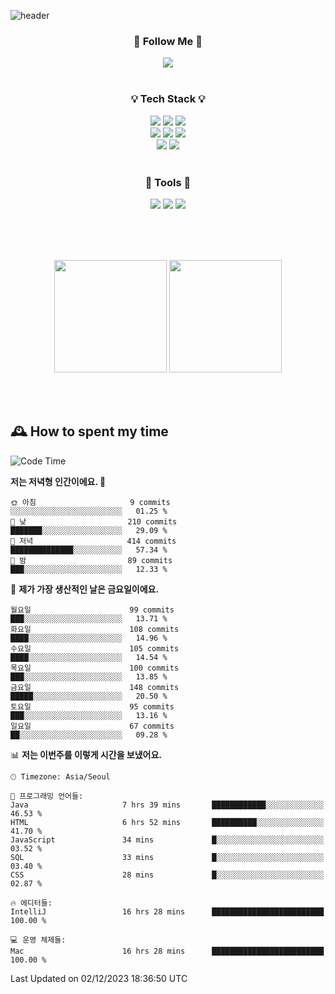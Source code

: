 ![header](https://capsule-render.vercel.app/api?type=waving&color=0:FFE29F,50:FFA99F,100:FF719A&height=300&fontAlignY=40&section=header&text=sung%20eun&fontSize=80&fontColor=FFFFFF)

<div align="center">
	<h3>🐹  Follow Me  🐹</h3>
	<a href="https://velog.io/@saeun05" target="_blank"><img src="https://img.shields.io/badge/Velog-20C997?style=flat&logo=velog&logoColor=white"/></a><br><br>
	<h3>💡  Tech Stack  💡</h3>
	<img src="https://img.shields.io/badge/Java-0078D4?style=flat"/>
	<img src="https://img.shields.io/badge/Spring-6DB33F?style=flat&logo=spring&logoColor=white"/>
	<img src="https://img.shields.io/badge/SpringBoot-6DB33F?style=flat&logo=springboot&logoColor=white"/><br>
	<img src="https://img.shields.io/badge/HTML5-E34F26?style=flat&logo=html5&logoColor=white"/>
	<img src="https://img.shields.io/badge/CSS3-1572B6?style=flat&logo=css3&logoColor=white"/>
	<img src="https://img.shields.io/badge/jQuery-0769AD?style=flat&logo=jquery&logoColor=white"/><br>
	<img src="https://img.shields.io/badge/MySQL-4479A1?style=flat&logo=mysql&logoColor=white"/>
	<img src="https://img.shields.io/badge/oracle-F80000?style=flat&logo=oracle&logoColor=white"/><br><br>
	<h3>🔦  Tools  🔦</h3>
	<img src="https://img.shields.io/badge/intelliJ IDEA-000000?style=flat&logo=intellijidea&logoColor=white"/>
	<img src="https://img.shields.io/badge/Notion-F9DC3E?style=flat&logo=notion&logoColor=white"/>
	<img src="https://img.shields.io/badge/Git-F05032?style=flat&logo=git&logoColor=white"/><br><br>
</div>

<br><br>

<div align="center">
  <img style="height:180px" src="https://github-readme-stats.vercel.app/api?username=sungeunn&show_icons=true&theme=omni&locale=kr"/>
  <img style="height:180px" src="https://github-readme-stats.vercel.app/api/top-langs/?username=sungeunn&theme=omni&layout=compact&locale=kr"/>
</div>

<br><br>

## 🕰 How to spent my time
<!--START_SECTION:waka-->
![Code Time](http://img.shields.io/badge/Code%20Time-297%20hrs%2035%20mins-blue)

**저는 저녁형 인간이에요. 🦉** 

```text
🌞 아침                     9 commits           ░░░░░░░░░░░░░░░░░░░░░░░░░   01.25 % 
🌆 낮　                     210 commits         ███████░░░░░░░░░░░░░░░░░░   29.09 % 
🌃 저녁                     414 commits         ██████████████░░░░░░░░░░░   57.34 % 
🌙 밤　                     89 commits          ███░░░░░░░░░░░░░░░░░░░░░░   12.33 % 
```
📅 **제가 가장 생산적인 날은 금요일이에요.** 

```text
월요일                      99 commits          ███░░░░░░░░░░░░░░░░░░░░░░   13.71 % 
화요일                      108 commits         ████░░░░░░░░░░░░░░░░░░░░░   14.96 % 
수요일                      105 commits         ████░░░░░░░░░░░░░░░░░░░░░   14.54 % 
목요일                      100 commits         ███░░░░░░░░░░░░░░░░░░░░░░   13.85 % 
금요일                      148 commits         █████░░░░░░░░░░░░░░░░░░░░   20.50 % 
토요일                      95 commits          ███░░░░░░░░░░░░░░░░░░░░░░   13.16 % 
일요일                      67 commits          ██░░░░░░░░░░░░░░░░░░░░░░░   09.28 % 
```


📊 **저는 이번주를 이렇게 시간을 보냈어요.** 

```text
🕑︎ Timezone: Asia/Seoul

💬 프로그래밍 언어들: 
Java                     7 hrs 39 mins       ████████████░░░░░░░░░░░░░   46.53 % 
HTML                     6 hrs 52 mins       ██████████░░░░░░░░░░░░░░░   41.70 % 
JavaScript               34 mins             █░░░░░░░░░░░░░░░░░░░░░░░░   03.52 % 
SQL                      33 mins             █░░░░░░░░░░░░░░░░░░░░░░░░   03.40 % 
CSS                      28 mins             █░░░░░░░░░░░░░░░░░░░░░░░░   02.87 % 

🔥 에디터들: 
IntelliJ                 16 hrs 28 mins      █████████████████████████   100.00 % 

💻 운영 체제들: 
Mac                      16 hrs 28 mins      █████████████████████████   100.00 % 
```


 Last Updated on 02/12/2023 18:36:50 UTC
<!--END_SECTION:waka-->
